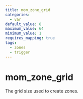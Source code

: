 ```yaml
---
title: mom_zone_grid
categories:
  - var
default_value: 8
maximum_value: 64
minimum_value: 1
requires_mapping: true
tags:
  - zones
  - trigger
---
```


# mom_zone_grid

The grid size used to create zones.
